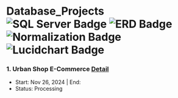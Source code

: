 # Database_Projects ![SQL Server Badge](https://img.shields.io/badge/SQL%20Server-A91D22?style=flat-square&logo=microsoftsqlserver&logoColor=white) ![ERD Badge](https://img.shields.io/badge/ERD-white?style=flat-square&logo=diagram&logoColor=white) ![Normalization Badge](https://img.shields.io/badge/Normalization-blue?style=flat-square&logo=database&logoColor=white) ![Lucidchart Badge](https://img.shields.io/badge/Lucidchart-orange?style=flat-square&logo=lucidchart&logoColor=white)


 ### 1. Urban Shop E-Commerce <a href="https://github.com/devrun2016/Database_Projects/tree/main/UrbanShop">Detail</a>
* Start: Nov 26, 2024 | End:
* Status: Processing
